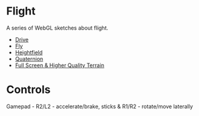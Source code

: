# Flight
A series of WebGL sketches about flight.

 * [Drive](http://TekF.github.io/Flight/drive.html)
 * [Fly](http://TekF.github.io/Flight/fly.html)
 * [Heightfield](http://TekF.github.io/Flight/heightfield.html)
 * [Quaternion](http://TekF.github.io/Flight/quaternion.html)
 * [Full Screen & Higher Quality Terrain](http://TekF.github.io/Flight/fullscreen.html)

# Controls

Gamepad - R2/L2 - accelerate/brake, sticks & R1/R2 - rotate/move laterally
